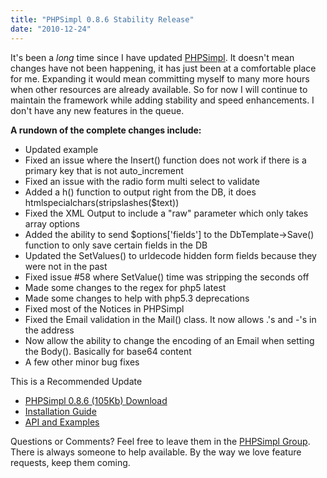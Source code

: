 ```yaml
---
title: "PHPSimpl 0.8.6 Stability Release"
date: "2010-12-24"
---
```


It's been a _long_ time since I have updated [PHPSimpl](http://code.google.com/p/phpsimpl/). It doesn't mean changes have not been happening, it has just been at a comfortable place for me. Expanding it would mean committing myself to many more hours when other resources are already available. So for now I will continue to maintain the framework while adding stability and speed enhancements. I don't have any new features in the queue.

**A rundown of the complete changes include:**

- Updated example
- Fixed an issue where the Insert() function does not work if there is a primary key that is not auto\_increment
- Fixed an issue with the radio form multi select to validate
- Added a h() function to output right from the DB, it does htmlspecialchars(stripslashes($text))
- Fixed the XML Output to include a "raw" parameter which only takes array options
- Added the ability to send $options\['fields'\] to the DbTemplate->Save() function to only save certain fields in the DB
- Updated the SetValues() to urldecode hidden form fields because they were not in the past
- Fixed issue #58 where SetValue() time was stripping the seconds off
- Made some changes to the regex for php5 latest
- Made some changes to help with php5.3 deprecations
- Fixed most of the Notices in PHPSimpl
- Fixed the Email validation in the Mail() class. It now allows .'s and -'s in the address
- Now allow the ability to change the encoding of an Email when setting the Body(). Basically for base64 content
- A few other minor bug fixes

This is a Recommended Update

- [PHPSimpl 0.8.6 (105Kb) Download](http://phpsimpl.googlecode.com/files/phpsimpl-0.8.6.zip)
- [Installation Guide](http://code.google.com/p/phpsimpl/wiki/Installation)
- [API and Examples](http://code.google.com/p/phpsimpl/wiki/BaseClasses)

Questions or Comments? Feel free to leave them in the [PHPSimpl Group](http://groups.google.com/group/phpsimpl). There is always someone to help available. By the way we love feature requests, keep them coming.
